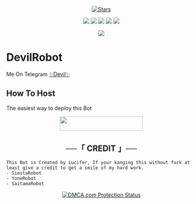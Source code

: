 <p align="center">
    <a href="https://github.com/Luvly-King/DevilRobot/stargazers"><img src="https://img.shields.io/github/stars/Luvly-King/DevilRobot?label=Stars&style=flat-square&logo=github&color=F10070" alt="Stars" /></a>
</p>
<p align="center">
    <a href="https://github.com/Luvly-King/DevilRobot"> <img src="https://img.shields.io/github/repo-size/Luvly-King/DevilRobot?color=orange&logo=github&logoColor=green&style=for-the-badge" /></a>
    <a href="https://github.com/Luvly-King/DevilRobot/commits/prince"> <img src="https://img.shields.io/github/last-commit/Luvly-King/DevilRobot?color=blue&logo=github&logoColor=green&style=for-the-badge" /></a>
    <a href="https://github.com/Luvly-King/DevilRobot/issues"> <img src="https://img.shields.io/github/issues/Luvly-King/DevilRobot?color=blueviolet&logo=github&logoColor=green&style=for-the-badge" /></a>
    <a href="https://github.com/Luvly-King/DevilRobot/network/members"> <img src="https://img.shields.io/github/forks/Luvly-King/DevilRobot?color=red&logo=github&logoColor=green&style=for-the-badge" /></a>  
    <a href="https://pypi.org/project/Telethon/"> <img src="https://img.shields.io/pypi/v/telethon?color=yellow&label=telethon&logo=python&logoColor=green&style=for-the-badge" /></a>
</p>

<p align="center">
  <img src="https://telegra.ph/file/714ba5fe8584db7e80d16.jpg">
</p>

# DevilRobot
Me On Telegram [✨Devil✨](https://t.me/DEVIL_GROUP_BOT)

## How To Host
The easiest way to deploy this Bot
<p align="center"><a href="https://heroku.com/deploy?template=https://github.com/UzumakiNarutoX/Hnn.git"> <img src="https://img.shields.io/badge/Deploy%20To%20Heroku-black?style=for-the-badge&logo=heroku" width="220" height="38.45"/></a></p>
 


<h2 align="center">
    ──「 CREDIT 」──
</h2>

```
This Bot is Created by Lucifer, If your kanging this without fork at least give a credit to get a smile of my hard work. 
- SiestaRobot
- YoneRobot
- SaitamaRobot 

```

<p align="center">
    <a href="//www.dmca.com/Protection/Status.aspx?ID=899e4481-3dc5-49f5-98f2-abf0e5d051b8" title="DMCA.com Protection Status" class="dmca-badge"> <img src="https://images.dmca.com/Badges/dmca_protected_sml_120n.png?ID=899e4481-3dc5-49f5-98f2-abf0e5d051b8"  alt="DMCA.com Protection Status" /></a>  
</p>
